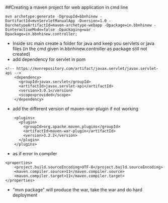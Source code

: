 ##Creating a maven project for web application in cmd line 

```
mvn archetype:generate -DgroupId=bbnhinew -DartifactId=mvnServletManualApp -Dversion=1.0 -DarchetypeArtifactId=maven-archetype-webapp -Dpackage=in.bbnhinew -DinteractiveMode=false -Dpackaging=war -Dpackage=in.bbnhinew.controller;
```

* Inside src main create a folder for java and keep you servlets or java files (in the cmd given in.bbnhinew.controller as package still not created)
* add dependency for servlet in pom 
```
<!-- https://mvnrepository.com/artifact/javax.servlet/javax.servlet-api -->
    <dependency>
      <groupId>javax.servlet</groupId>
      <artifactId>javax.servlet-api</artifactId>
      <version>3.0.1</version>
      <scope>provided</scope>
    </dependency>
``` 
* add the different version of maven-war-plugin if not working 
```
    <plugins>
      <plugin>
        <groupId>org.apache.maven.plugins</groupId>
        <artifactId>maven-war-plugin</artifactId>
        <version>3.2.2</version>
      </plugin>
    </plugins>
```
* as if error in compiler 
```
<properties>
    <project.build.sourceEncoding>UTF-8</project.build.sourceEncoding>
    <maven.compiler.source>11</maven.compiler.source>
    <maven.compiler.target>11</maven.compiler.target>
</properties> 
```
* "mvn package" will produce the war, take the war and do hard deployment 